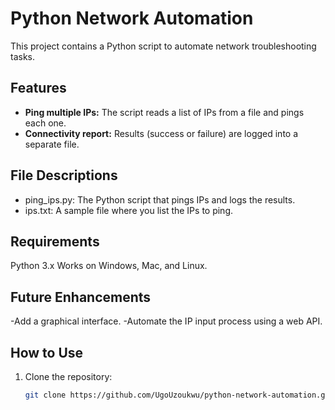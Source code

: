 # Python Network Automation

This project contains a Python script to automate network troubleshooting tasks.

## Features
- **Ping multiple IPs:** The script reads a list of IPs from a file and pings each one.
- **Connectivity report:** Results (success or failure) are logged into a separate file.

## File Descriptions
- ping_ips.py: The Python script that pings IPs and logs the results.
 - ips.txt: A sample file where you list the IPs to ping.

## Requirements
Python 3.x
Works on Windows, Mac, and Linux.

## Future Enhancements
-Add a graphical interface.
-Automate the IP input process using a web API.

## How to Use
1. Clone the repository:
   ```bash
   git clone https://github.com/UgoUzoukwu/python-network-automation.git
